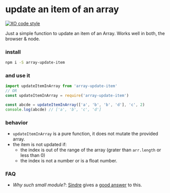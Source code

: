 # update an item of an array

[![XO code style](https://img.shields.io/badge/code_style-XO-5ed9c7.svg)](https://github.com/sindresorhus/xo)

Just a simple function to update an item of an Array. Works well in both, the browser & node.

### install

```bash
npm i -S array-update-item
```

### and use it

```javascript
import updateItemInArray from 'array-update-item'
// OR
const updateItemInArray = require('array-update-item')

const abcde = updateItemInArray(['a', 'b', 'b', 'd'], 'c', 2)
console.log(abcde) // ['a', 'b', 'c', 'd']
```

### behavior

- `updateItemInArray` is a pure function, it does not mutate the provided array.
- the item is not updated if:
  - the index is out of the range of the array (grater than `arr.length` or less than 0)
  - the index is not a number or is a float number.

### FAQ

- *Why such small module?*: [Sindre](https://github.com/sindresorhus/) gives a [good answer](https://github.com/sindresorhus/ama/issues/10#issuecomment-117766328) to this.

